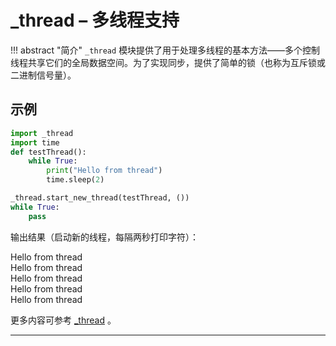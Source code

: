 # **_thread** – 多线程支持
!!! abstract "简介"
    `_thread` 模块提供了用于处理多线程的基本方法——多个控制线程共享它们的全局数据空间。为了实现同步，提供了简单的锁（也称为互斥锁或二进制信号量）。

## 示例

```python
import _thread
import time
def testThread():
    while True:
        print("Hello from thread")
        time.sleep(2)

_thread.start_new_thread(testThread, ())
while True:
    pass
```
输出结果（启动新的线程，每隔两秒打印字符）： 

Hello from thread  
Hello from thread  
Hello from thread  
Hello from thread  
Hello from thread  

更多内容可参考 [_thread](http://docs.micropython.org/en/latest/pyboard/library/_thread.html)  。

----------